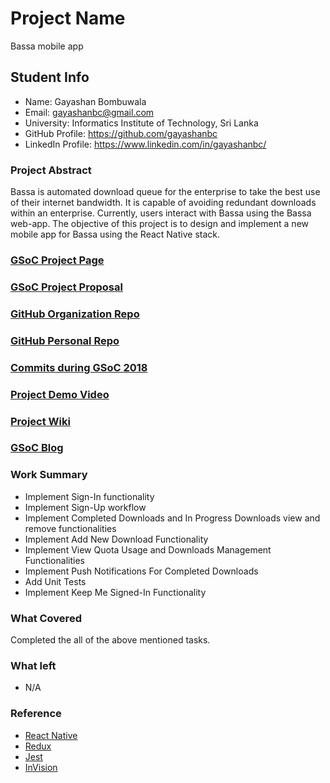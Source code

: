# Project Name
Bassa mobile app

## Student Info
- Name: Gayashan Bombuwala
- Email: gayashanbc@gmail.com
- University: Informatics Institute of Technology, Sri Lanka
- GitHub Profile: https://github.com/gayashanbc
- LinkedIn Profile: https://www.linkedin.com/in/gayashanbc/

### Project Abstract
Bassa is automated download queue for the enterprise to take the best use of their internet bandwidth. It is capable of avoiding redundant downloads within an enterprise. Currently, users interact with Bassa using the Bassa web-app. The objective of this project is to design and implement a new mobile app for Bassa using the React Native stack.

### [GSoC Project Page](https://summerofcode.withgoogle.com/projects/#6521578305617920)

### [GSoC Project Proposal](https://docs.google.com/document/d/1R_QtffE3AR8ZpmaH5BrryML3-F-Zm6C7Kiq9-SgjnWU/edit?usp=sharing)

### [GitHub Organization Repo](https://github.com/scorelab/Bassa-mobile)

### [GitHub Personal Repo](https://github.com/gayashanbc/Bassa-mobile)

### [Commits during GSoC 2018](https://github.com/gayashanbc/Bassa-mobile/commits?author=gayashanbc)

### [Project Demo Video](https://youtu.be/YtQtahyo3SE)

### [Project Wiki](https://github.com/gayashanbc/Bassa-mobile/wiki)

### [GSoC Blog](https://medium.com/@gayashanbc)

### Work Summary
- Implement Sign-In functionality
- Implement Sign-Up workflow
- Implement Completed Downloads and In Progress Downloads view and remove functionalities
- Implement Add New Download Functionality
- Implement View Quota Usage and Downloads Management Functionalities
- Implement Push Notifications For Completed Downloads
- Add Unit Tests
- Implement Keep Me Signed-In Functionality

### What Covered
Completed the all of the above mentioned tasks.

### What left
- N/A

### Reference
- [React Native](https://facebook.github.io/react-native/)
- [Redux](https://redux.js.org/)
- [Jest](https://jestjs.io/)
- [InVision](https://www.invisionapp.com/)
